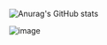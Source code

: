 ![Anurag's GitHub stats](https://github-readme-stats.vercel.app/api?username=eliasbuenosdias&count_private=true&show_icons=true&theme=chartreuse-dark)

![image](https://github.com/user-attachments/assets/d4d4322a-4fc3-4d0f-9272-075090ed0a74)

